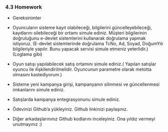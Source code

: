 ### 4.3 Homework
- Gereksinimler

- Oyuncuların sisteme kayıt olabileceği, bilgilerini güncelleyebileceği, kayıtlarını silebileceği bir ortamı simule ediniz. Müşteri bilgilerinin doğruluğunu e-devlet sistemlerini kullanarak doğrulama yapmak istiyoruz. (E-devlet sistemlerinde doğrulama TcNo, Ad, Soyad, DoğumYılı bilgileriyle yapılır. Bunu yapacak servisi simule etmeniz yeterlidir.) (Loglama gibi)

- Oyun satışı yapılabilecek satış ortamını simule ediniz.( Yapılan satışlar oyuncu ile ilişkilendirilmelidir. Oyuncunun parametre olarak metotta olmasını kastediyorum.)

- Sisteme yeni kampanya girişi, kampanyanın silinmesi ve güncellenmesi imkanlarını simule ediniz.

- Satışlarda kampanya entegrasyonunu simule ediniz.

- Ödevinizi Github’a yükleyiniz. Github linkinizi paylaşınız.

- Diğer arkadaşlarınınız Github kodlarını inceleyiniz. Ona yıldız vermeyi unutmayınız :)
